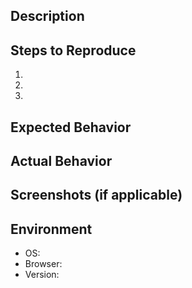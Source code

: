 ## Description

<!-- Describe the issue -->

## Steps to Reproduce

1. 
2. 
3. 

## Expected Behavior

<!-- What should happen? -->

## Actual Behavior

<!-- What did happen? -->

## Screenshots (if applicable)

## Environment

- OS:
- Browser:
- Version: